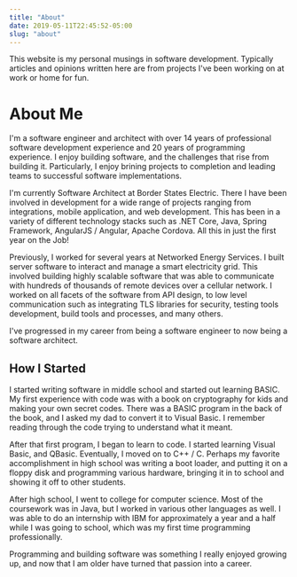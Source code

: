 ```yaml
---
title: "About"
date: 2019-05-11T22:45:52-05:00
slug: "about"
---
```


This website is my personal musings in software development.  Typically articles and opinions written here are from projects I've been working on at work or home for fun.

# About Me

I'm a software engineer and architect with over 14 years of professional software development experience and 20 years of programming experience.  I enjoy building software, and the challenges that rise from building it.  Particularly, I enjoy brining projects to completion and leading teams to successful software implementations.

I'm currently Software Architect at Border States Electric.  There I have been involved in development for a wide range of projects ranging from integrations, mobile application, and web development.  This has been in a variety of different technology stacks such as .NET Core, Java, Spring Framework, AngularJS / Angular, Apache Cordova.  All this in just the first year on the Job!

Previously, I worked for several years at Networked Energy Services.  I built server software to interact and manage a smart electricity grid.  This involved building highly scalable software that was able to communicate with hundreds of thousands of remote devices over a cellular network.  I worked on all facets of the software from API design, to low level communication such as integrating TLS libraries for security, testing tools development, build tools and processes, and many others.  

I've progressed in my career from being a software engineer to now being a software architect.

## How I Started

I started writing software in middle school and started out learning BASIC.  My first experience with code was with a book on cryptography for kids and making your own secret codes.  There was a BASIC program in the back of the book, and I asked my dad to convert it to Visual Basic.  I remember reading through the code trying to understand what it meant.

After that first program, I began to learn to code.  I started learning Visual Basic, and QBasic.  Eventually, I moved on to C++ / C.  Perhaps my favorite accomplishment in high school was writing a boot loader, and putting it on a floppy disk and programming various hardware, bringing it in to school and showing it off to other students.

After high school, I went to college for computer science.  Most of the coursework was in Java, but I worked in various other languages as well.  I was able to do an internship with IBM for approximately a year and a half while I was going to school, which was my first time programming professionally.

Programming and building software was something I really enjoyed growing up, and now that I am older have turned that passion into a career.